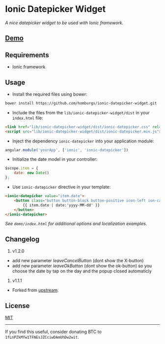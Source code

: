 # Ionic Datepicker Widget
_A nice datepicker widget to be used with Ionic framework._

## [Demo](http://cdn.rawgit.com/homburgs/ionic-datepicker-widget/1.1.1/demo/index.html)

## Requirements

 * Ionic framework

## Usage

 * Install the required files using bower:

```sh
bower install https://github.com/homburgs/ionic-datepicker-widget.git --save
```

 * Include the files from the `lib/ionic-datepicker-widget/dist` in your `index.html` file:

```html
<link href="lib/ionic-datepicker-widget/dist/ionic-datepicker.css" rel="stylesheet">
<script src="lib/ionic-datepicker-widget/dist/ionic-datepicker.min.js"></script>
```

 * Inject the dependency `ionic-datepicker` into your application module:

```javascript
angular.module('yourApp', ['ionic', 'ionic-datepicker'])
```

 * Initialize the date model in your controller:

```javascript
$scope.item = {
    date: new Date()
};
```

 * Use `ionic-datepicker` directive in your template:

```html
<ionic-datepicker value="item.date">
    <button class="button button-block button-positive icon-left ion-calendar">
        {{ item.date | date:'yyyy-MM-dd' }}
    </button>
</ionic-datepicker>
```
  _See `demo/index.html` for additional options and localization examples._

## Changelog

 1. v1.2.0
   * add new parameter _leaveCancelButton_ (dont show the X-button)
   * add new parameter _leaveOkButton_ (dont show the ok-button) so you choose the date by tap on the day and the popup closed automaticly 
 1. v1.1.1
   * Forked from [upstream](https://github.com/markomarkovic/ionic-datepicker-widget.git).

## License

[MIT](https://raw.githubusercontent.com/markomarkovic/ionic-datepicker-widget/master/LICENSE)

---

If you find this useful, consider donating BTC to `1fLnPZkMYw1TFNEsJZCciwDAmUhDw2wit`.

